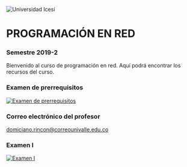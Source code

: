 ![Universidad Icesi](https://www.icesi.edu.co/launiversidad/images/La_universidad/logosimbolos/Logo_icesi_JPG.jpg)
# PROGRAMACIÓN EN RED
### Semestre 2019-2

Bienvenido al curso de programación en red. Aquí podrá encontrar los recursos del curso.

### Examen de prerrequisitos
[![Examen de prerrequisitos](http://www.iconninja.com/files/825/688/946/pencil-list-done-checkmark-todo-exam-icon.png)](https://forms.gle/yTcdeADmkCQ4mP4x9)

### Correo electrónico del profesor
domiciano.rincon@correounivalle.edu.co

### Examen I
[![Examen I](http://www.iconninja.com/files/825/688/946/pencil-list-done-checkmark-todo-exam-icon.png)](https://forms.gle/frnrQDfJxaTqD8Wo9)